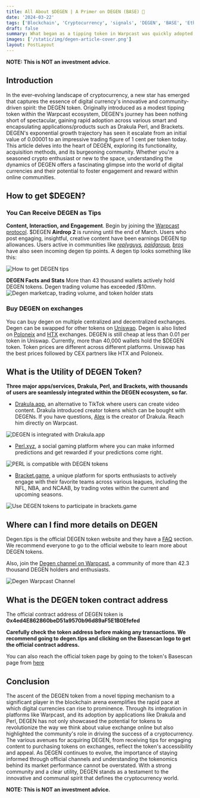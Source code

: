 ```yaml
---
title: All About $DEGEN | A Primer on DEGEN (BASE) 🎩
date: '2024-03-22'
tags: ['Blockchain', 'Cryptocurrency', 'signals', 'DEGEN', 'BASE', 'Ethereum', 'Crypto', 'Altcoins']
draft: false
summary: What began as a tipping token in Warpcast was quickly adopted by blockchain-based apps like Drakula and Perl. Degen's meteoric rise has taken the token from 0.00001 to 1 cent per token today. Learn all about the DEGEN token in this article.
images: ['/static/img/degen-article-cover.png']
layout: PostLayout
---
```


**NOTE: This is NOT an investment advice.**

## Introduction

In the ever-evolving landscape of cryptocurrency, a new star has emerged that captures the essence of digital currency's innovative and community-driven spirit: the DEGEN token. Originally introduced as a modest tipping token within the Warpcast ecosystem, DEGEN's journey has been nothing short of spectacular, gaining rapid adoption across various smart and encapsulating applications/products such as Drakula Perl, and Brackets. DEGEN's exponential growth trajectory has seen it escalate from an initial value of 0.00001 to an impressive trading figure of 1 cent per token today. This article delves into the heart of DEGEN, exploring its functionality, acquisition methods, and its burgeoning community. Whether you're a seasoned crypto enthusiast or new to the space, understanding the dynamics of DEGEN offers a fascinating glimpse into the world of digital currencies and their potential to foster engagement and reward within online communities.

<TOCInline toc={props.toc} asDisclosure toHeading={3}/>

## How to get $DEGEN?

### You Can Receive DEGEN as Tips

**Content, Interaction, and Engagement**. Begin by joining the [Warpcast protocol](https://warpcast.com/~/invite-page/349481?id=e4ec8dd2). \$DEGEN **Airdrop 2** is running until the end of March. Users who post engaging, insightful, creative content have been earnings DEGEN tip allowances. Users active in communities like _[replyguys](https://warpcast.com/~/channel/replyguys), [paidgroup](https://warpcast.com/~/channel/paidgroup), [bros](https://warpcast.com/~/channel/bros)_ have also seen incoming degen tip points. A degen tip looks something like this:

![How to get DEGEN tips](/static/img/degen-tip-example.png)

**DEGEN Facts and Stats**
More than 43 thousand wallets actively hold DEGEN tokens. Degen trading volume has exceeded /$10mn.
![Degen marketcap, trading volume, and token holder stats](/static/img/degen-stats.png)

### Buy DEGEN on exchanges

You can buy degen on multiple centralized and decentralized exchanges. Degen can be swapped for other tokens on [Uniswap](https://app.uniswap.org/explore/tokens/base/0x4ed4e862860bed51a9570b96d89af5e1b0efefed). Degen is also listed on [Poloneix](https://poloniex.com/trade/DEGEN_USDT?type=spot) and [HTX](https://www.htx.com/trade/degen_usdt) exchanges. DEGEN is still cheap at less than 0.01 per token in Uniswap. Currently, more than 40,000 wallets hold the $DEGEN token. Token prices are different across different platforms. Uniswap has the best prices followed by CEX partners like HTX and Poloneix.

## What is the Utility of DEGEN Token?

**Three major apps/services, Drakula, Perl, and Brackets, with thousands of users are seamlessly integrated within the DEGEN ecosystem, so far.**

- [Drakula.app](https://drakula.app/user/financialgurkha?invite=BrjK8K), an alternative to TikTok where users can create video content. Drakula introduced creator tokens which can be bought with DEGENs. If you have questions, [Alex](https://warpcast.com/alexmasmej.eth) is the creator of Drakula. Reach him directly on Warpcast.

![DEGEN is integrated with Drakula.app](/static/img/drakula-degen.png)

- [Perl.xyz](https://perl.xyz), a social gaming platform where you can make informed predictions and get rewarded if your predictions come right.

![PERL is compatible with DEGEN tokens](/static/img/perl-degen.png)

- [Bracket.game](https://bracket.game/), a unique platform for sports enthusiasts to actively engage with their favorite teams across various leagues, including the NFL, NBA, and NCAAB, by trading votes within the current and upcoming seasons.

![Use DEGEN tokens to participate in brackets.game](/static/img/brackets-degen.png)

## Where can I find more details on DEGEN

Degen.tips is the official DEGEN token website and they have a [FAQ](<(https://www.degen.tips/faq)>) section. We recommend everyone to go to the official website to learn more about DEGEN tokens.

Also, join the [Degen channel on Warpcast](https://warpcast.com/~/channel/degen), a community of more than 42.3 thousand DEGEN holders and enthusiasts.

![Degen Warpcast Channel](/static/img/degen-channel.png)

## What is the DEGEN token contract address

The official contract address of DEGEN token is
**0x4ed4E862860beD51a9570b96d89aF5E1B0Efefed**

**Carefully check the token address before making any transactions. We recommend going to degen.tips and clicking on the Basescan logo to get the official contract address.**

You can also reach the official token page by going to the token's Basescan page from [here](https://basescan.org/token/0x4ed4E862860beD51a9570b96d89aF5E1B0Efefed)

## Conclusion

The ascent of the DEGEN token from a novel tipping mechanism to a significant player in the blockchain arena exemplifies the rapid pace at which digital currencies can rise to prominence. Through its integration in platforms like Warpcast, and its adoption by applications like Drakula and Perl, DEGEN has not only showcased the potential for tokens to revolutionize the way we think about value exchange online but also highlighted the community's role in driving the success of a cryptocurrency. The various avenues for acquiring DEGEN, from receiving tips for engaging content to purchasing tokens on exchanges, reflect the token's accessibility and appeal. As DEGEN continues to evolve, the importance of staying informed through official channels and understanding the tokenomics behind its market performance cannot be overstated. With a strong community and a clear utility, DEGEN stands as a testament to the innovative and communal spirit that defines the cryptocurrency world.

**NOTE: This is NOT an investment advice.**
